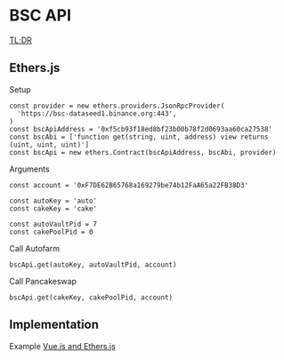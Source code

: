# BSC API

[TL;DR](https://mc01.github.io/bsc-api/)

## Ethers.js

Setup
```JS
const provider = new ethers.providers.JsonRpcProvider(
  'https://bsc-dataseed1.binance.org:443',
)
const bscApiAddress = '0xf5cb93f18ed8bf23b00b78f2d0693aa60ca27538'
const bscAbi = ['function get(string, uint, address) view returns (uint, uint, uint)']
const bscApi = new ethers.Contract(bscApiAddress, bscAbi, provider)
```

Arguments
```JS
const account = '0xF7DE62B65768a169279be74b12FaA65a22FB38D3'

const autoKey = 'auto'
const cakeKey = 'cake'

const autoVaultPid = 7
const cakePoolPid = 0
```

Call Autofarm
```JS
bscApi.get(autoKey, autoVaultPid, account)
```

Call Pancakeswap
```JS
bscApi.get(cakeKey, cakePoolPid, account)
```

## Implementation

Example [Vue.js and Ethers.js](https://github.com/Mc01/bsc-api/blob/master/example/src/components/HelloWorld.vue)
